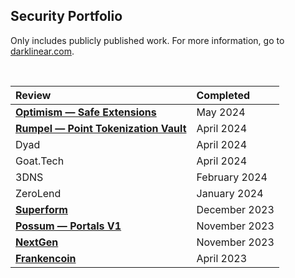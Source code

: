 ## Security Portfolio

Only includes publicly published work. For more information, go to [darklinear.com](https://darklinear.com).

<br>


<center>

| Review   | Completed      |
| :-------- | :----------    |
| [**Optimism — Safe Extensions**](https://github.com/ethanbennett/portfolio/blob/main/reports/Optimism-Darklinear-Security-Review.pdf) | May 2024 |
| [**Rumpel — Point Tokenization Vault**](https://github.com/ethanbennett/portfolio/blob/main/reports/Rumpel-Darklinear-Security-Review.pdf) | April 2024 |
| Dyad | April 2024 |
| Goat.Tech | April 2024 |
| 3DNS | February 2024 |
| ZeroLend | January 2024 |
| [**Superform**](https://github.com/ethanbennett/portfolio/blob/main/reports/Superform-Darklinear-Security-Review.pdf)  | December 2023  |
| [**Possum — Portals V1**](https://github.com/ethanbennett/portfolio/blob/main/reports/Possum-V1-Darklinear-Security-Review.pdf) | November 2023 |
| [**NextGen**](https://github.com/ethanbennett/portfolio/blob/main/reports/NextGen-Darklinear-Security-Review.pdf) | November 2023 |
| [**Frankencoin**](https://github.com/ethanbennett/portfolio/blob/main/reports/Frankencoin-Darklinear-Security-Review.pdf) | April 2023 |

</center>
